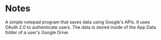 # Notes

A simple notepad program that saves data using Google's APIs. It uses OAuth 2.0 to authenticate users. The data is stored inside of the App Data folder of a user's Google Drive.
